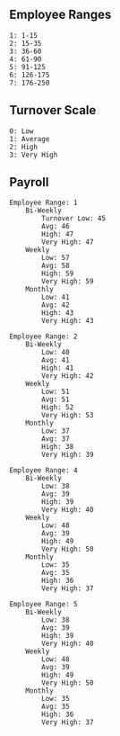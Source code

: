 ## Employee Ranges
    1: 1-15
    2: 15-35
    3: 36-60
    4: 61-90
    5: 91-125
    6: 126-175
    7: 176-250

## Turnover Scale
    0: Low
    1: Average
    2: High
    3: Very High

## Payroll
    Employee Range: 1
        Bi-Weekly
            Turnover Low: 45
            Avg: 46
            High: 47
            Very High: 47
        Weekly
            Low: 57
            Avg: 58
            High: 59
            Very High: 59
        Monthly
            Low: 41
            Avg: 42
            High: 43
            Very High: 43

    Employee Range: 2
        Bi-Weekly
            Low: 40
            Avg: 41
            High: 41
            Very High: 42
        Weekly
            Low: 51
            Avg: 51
            High: 52
            Very High: 53
        Monthly
            Low: 37
            Avg: 37
            High: 38
            Very High: 39

    Employee Range: 4
        Bi-Weekly
            Low: 38
            Avg: 39
            High: 39
            Very High: 40
        Weekly
            Low: 48
            Avg: 39
            High: 49
            Very High: 50
        Monthly
            Low: 35
            Avg: 35
            High: 36
            Very High: 37

    Employee Range: 5
        Bi-Weekly
            Low: 38
            Avg: 39
            High: 39
            Very High: 40
        Weekly
            Low: 48
            Avg: 39
            High: 49
            Very High: 50
        Monthly
            Low: 35
            Avg: 35
            High: 36
            Very High: 37